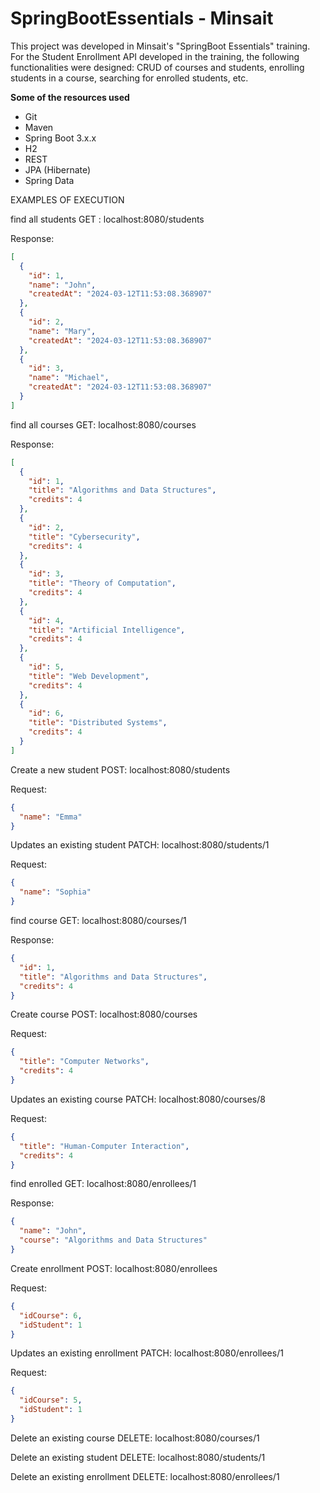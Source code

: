 **SpringBootEssentials - Minsait**
========================================================================

This project was developed in Minsait's "SpringBoot Essentials" training. For the Student Enrollment API developed in the training, the following functionalities were designed: CRUD of courses and students, enrolling students in a course, searching for enrolled students, etc.

**Some of the resources used**
- Git
- Maven
- Spring Boot 3.x.x
- H2
- REST
- JPA (Hibernate)
- Spring Data

EXAMPLES OF EXECUTION

find all students GET : localhost:8080/students

Response:
```json
[
  {
    "id": 1,
    "name": "John",
    "createdAt": "2024-03-12T11:53:08.368907"
  },
  {
    "id": 2,
    "name": "Mary",
    "createdAt": "2024-03-12T11:53:08.368907"
  },
  {
    "id": 3,
    "name": "Michael",
    "createdAt": "2024-03-12T11:53:08.368907"
  }
]
```
find all courses GET: localhost:8080/courses

Response:
```json
[
  {
    "id": 1,
    "title": "Algorithms and Data Structures",
    "credits": 4
  },
  {
    "id": 2,
    "title": "Cybersecurity",
    "credits": 4
  },
  {
    "id": 3,
    "title": "Theory of Computation",
    "credits": 4
  },
  {
    "id": 4,
    "title": "Artificial Intelligence",
    "credits": 4
  },
  {
    "id": 5,
    "title": "Web Development",
    "credits": 4
  },
  {
    "id": 6,
    "title": "Distributed Systems",
    "credits": 4
  }
]
```
Create a new student POST: localhost:8080/students

Request:
```json
{
  "name": "Emma"
}
```
Updates an existing student PATCH: localhost:8080/students/1

Request:
```json
{
  "name": "Sophia"
}
```
find course GET: localhost:8080/courses/1

Response:
```json
{
  "id": 1,
  "title": "Algorithms and Data Structures",
  "credits": 4
}
```
Create course POST: localhost:8080/courses

Request:
```json
{
  "title": "Computer Networks",
  "credits": 4
}
```
Updates an existing course PATCH: localhost:8080/courses/8

Request:
```json
{
  "title": "Human-Computer Interaction",
  "credits": 4
}
```

find enrolled GET: localhost:8080/enrollees/1

Response:
```json
{
  "name": "John",
  "course": "Algorithms and Data Structures"
}
```

Create enrollment POST: localhost:8080/enrollees

Request:
```json
{
  "idCourse": 6,
  "idStudent": 1
}
```

Updates an existing enrollment PATCH: localhost:8080/enrollees/1

Request:
```json
{
  "idCourse": 5,
  "idStudent": 1
}
```

Delete an existing course DELETE: localhost:8080/courses/1

Delete an existing student DELETE: localhost:8080/students/1

Delete an existing enrollment DELETE: localhost:8080/enrollees/1
